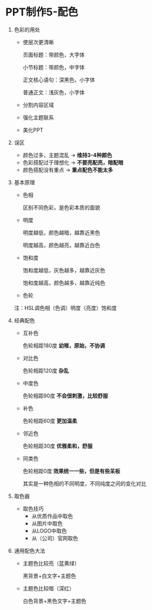 # PPT制作5-配色

1. 色彩的用处

   + 使层次更清晰

     页面标题：带颜色，大字体

     小节标题：带颜色，中字体

     正文核心语句：深黑色，小字体

     普通正文：浅灰色，小字体

   + 分割内容区域
   + 强化主题联系
   + 美化PPT

2. 误区
   + 颜色过多，主题混乱  ->  **维持3-4种颜色**
   + 色彩搭配过于理想化  ->  **不要亮配亮，暗配暗**
   + 颜色搭配没有重点      ->   **重点配色不能太多**

3. 基本原理

   + 色相

     区别不同色彩，是色彩本质的面貌

   + 明度

     明度越低，颜色越暗，越靠近黑色

     明度越高，颜色越亮，越靠近白色

   + 饱和度

     饱和度越低，灰色越多，越靠近灰色

     饱和度越高，颜色越多，越靠近纯色

   + 色轮

   注：HSL调色相（色调）明度（亮度）饱和度

4. 经典配色

   + 互补色

     色轮相距180度        **幼稚，原始，不协调**

   + 对比色

     色轮相距120度        **杂乱**

   + 中度色

     色轮相距90度          **不会很刺激，比较舒服**

   + 补色

     色轮相距60度          **更加温柔**

   + 邻近色

     色轮相距30度          **优雅柔和，舒服**

   + 同类色

     色轮相距0度            **效果统一一些，但是有些呆板**

     其实是一种色相的不同明度，不同纯度之间的变化对比

5. 取色器

   + 取色技巧
     + 从优质作品中取色
     + 从图片中取色
     + 从LOGO中取色
     + 从（公司）官网取色

6. 通用配色大法

   + 主题色比较亮（蓝黄绿）

     黑背景+白文字+主题色

   + 主题色比较暗（深红）

     白色背景+黑色文字+主题色
